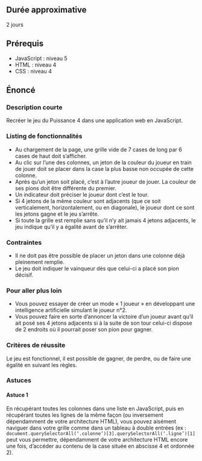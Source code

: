 ## Durée approximative

2 jours

## Prérequis

- JavaScript : niveau 5
- HTML : niveau 4
- CSS : niveau 4

## Énoncé

### Description courte

Recréer le jeu du Puissance 4 dans une application web en JavaScript.

### Listing de fonctionnalités

- Au chargement de la page, une grille vide de 7 cases de long par 6 cases de haut doit s’afficher.
- Au clic sur l’une des colonnes, un jeton de la couleur du joueur en train de jouer doit se placer dans la case la plus basse non occupée de cette colonne.
- Après qu’un jeton soit placé, c’est à l’autre joueur de jouer. La couleur de ses pions doit être différente du premier.
- Un indicateur doit préciser le joueur dont c’est le tour.
- Si 4 jetons de la même couleur sont adjacents (que ce soit verticalement, horizontalement, ou en diagonale), le joueur dont ce sont les jetons gagne et le jeu s’arrête.
- Si toute la grille est remplie sans qu’il n’y ait jamais 4 jetons adjacents, le jeu indique qu’il y a égalité avant de s’arrêter.

### Contraintes

- Il ne doit pas être possible de placer un jeton dans une colonne déjà pleinement remplie.
- Le jeu doit indiquer le vainqueur dès que celui-ci a placé son pion décisif.

### Pour aller plus loin

- Vous pouvez essayer de créer un mode « 1 joueur » en développant une intelligence artificielle simulant le joueur n°2.
- Vous pouvez faire en sorte d’annoncer la victoire d’un joueur avant qu’il ait posé ses 4 jetons adjacents si à la suite de son tour celui-ci dispose de 2 endroits où il pourrait poser son pion pour gagner.

### Critères de réussite

Le jeu est fonctionnel, il est possible de gagner, de perdre, ou de faire une égalité en suivant les règles.

### Astuces

#### Astuce 1

En récupérant toutes les colonnes dans une liste en JavaScript, puis en récupérant toutes les lignes de la même façon (ou inversement dépendamment de votre architecture HTML), vous pouvez aisément naviguer dans votre grille comme dans un tableau à double entrées (ex : ```document.querySelectorAll(‘.colonne’)[3].querySelectorAll(‘.ligne’)[1]``` peut vous permettre, dépendamment de votre architecture HTML encore une fois, d’accéder au contenu de la case située en abscisse 4 et ordonnée 2).